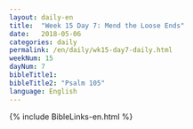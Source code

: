```yaml
---
layout: daily-en
title:  "Week 15 Day 7: Mend the Loose Ends"
date:   2018-05-06
categories: daily
permalink: /en/daily/wk15-day7-daily.html
weekNum: 15
dayNum: 7
bibleTitle1: 
bibleTitle2: "Psalm 105"
language: English
---
```


{% include BibleLinks-en.html %}
